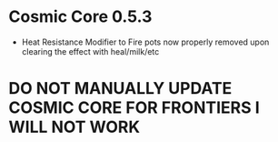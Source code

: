 # Cosmic Core 0.5.3
* Heat Resistance Modifier to Fire pots now properly removed upon clearing the effect with heal/milk/etc

# DO NOT MANUALLY UPDATE COSMIC CORE FOR FRONTIERS **I WILL NOT WORK**